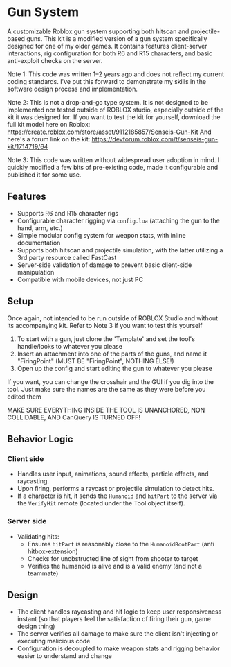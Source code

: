 # Gun System

A customizable Roblox gun system supporting both hitscan and projectile-based guns. This kit is a modified version of a gun system specifically designed for one of my older games. It contains features client-server interactions, rig configuration for both R6 and R15 characters, and basic anti-exploit checks on the server.

Note 1: This code was written 1–2 years ago and does not reflect my current coding standards. I've put this forward to demonstrate my skills in the software design process and implementation.

Note 2: This is not a drop-and-go type system. It is not designed to be implemented nor tested outside of ROBLOX studio, especially outside of the kit it was designed for. If you want to test the kit for yourself, download the full kit model here on Roblox:
https://create.roblox.com/store/asset/9112185857/Senseis-Gun-Kit
And here's a forum link on the kit:
https://devforum.roblox.com/t/senseis-gun-kit/1714719/64

Note 3: This code was written without widespread user adoption in mind. I quickly modified a few bits of pre-existing code, made it configurable and published it for some use.

## Features
- Supports R6 and R15 character rigs
- Configurable character rigging via `config.lua` (attaching the gun to the hand, arm, etc.)
- Simple modular config system for weapon stats, with inline documentation
- Supports both hitscan and projectile simulation, with the latter utilizing a 3rd party resource called FastCast
- Server-side validation of damage to prevent basic client-side manipulation
- Compatible with mobile devices, not just PC

## Setup
Once again, not intended to be run outside of ROBLOX Studio and without its accompanying kit. Refer to Note 3 if you want to test this yourself

1. To start with a gun, just clone the 'Template' and set the tool's handle/looks to whatever you please
2. Insert an attachment into one of the parts of the guns, and name it "FiringPoint" (MUST BE "FiringPoint", NOTHING ELSE!)
3. Open up the config and start editing the gun to whatever you please

If you want, you can change the crosshair and the GUI if you dig into the tool. Just make sure the names are the same as they were before you edited them

MAKE SURE EVERYTHING INSIDE THE TOOL IS UNANCHORED, NON COLLIDABLE, AND CanQuery IS TURNED OFF!

## Behavior Logic

### Client side
- Handles user input, animations, sound effects, particle effects, and raycasting.
- Upon firing, performs a raycast or projectile simulation to detect hits.
- If a character is hit, it sends the `Humanoid` and `hitPart` to the server via the `VerifyHit` remote (located under the Tool object itself).

### Server side
- Validating hits:
  - Ensures `hitPart` is reasonably close to the `HumanoidRootPart` (anti hitbox-extension)
  - Checks for unobstructed line of sight from shooter to target
  - Verifies the humanoid is alive and is a valid enemy (and not a teammate)

## Design

- The client handles raycasting and hit logic to keep user responsiveness instant (so that players feel the satisfaction of firing their gun, game design thing)
- The server verifies all damage to make sure the client isn't injecting or executing malicious code
- Configuration is decoupled to make weapon stats and rigging behavior easier to understand and change
